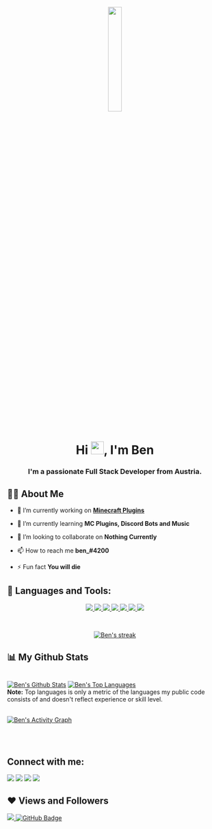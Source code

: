 <p align="center">
<a href="#"><img width="25%" height="auto" src="https://img.icons8.com/nolan/512/-fallout-vault-boy.png" height="175px"/></a>

<h1 align="center">Hi <img src="https://raw.githubusercontent.com/MartinHeinz/MartinHeinz/master/wave.gif" width="30px">, I'm Ben</h1>
<h3 align="center">I'm a passionate Full Stack Developer from Austria.</h3>


## 🙋‍♂️ About Me

- 🔭 I’m currently working on **[Minecraft Plugins](https://www.youtube.com/watch?v=dQw4w9WgXcQ)**

- 🌱 I’m currently learning **MC Plugins, Discord Bots and Music**

- 👯 I’m looking to collaborate on **Nothing Currently**

- 📫 How to reach me **ben_#4200**

- ⚡ Fun fact **You will die**

## 🚀 Languages and Tools:

<p align="center"> 
    <a href="https://www.java.com" target="_blank"> <img src="https://img.icons8.com/nolan/64/java-coffee-cup-logo.png"/> </a>
    <a href="github.com" target="_blank"> <img src="https://img.icons8.com/nolan/64/github.png"/> </a> 
    <a href="https://discord.com/" target="_blank"> <img src="https://img.icons8.com/nolan/64/discord-logo.png"/> </a> 
    <a href="https://dotnet.microsoft.com/en-us/apps/aspnet/web-apps" target="_blank"> <img src="https://img.icons8.com/nolan/64/cs.png"/> </a>
        <a href="https://www.python.org" target="_blank"> <img src="https://img.icons8.com/nolan/64/python.png"/> </a> 
            <a href="https://files.minecraftforge.net/net/minecraftforge/forge/" target="_blank"> <img src="https://img.icons8.com/nolan/73/curse-forge.png"/> </a> 
    <a href="https://www.spigotmc.org/" target="_blank"> <img src="https://img.icons8.com/nolan/64/plumbing.png"/> </a> 

</p>

<!-- [![React Badge](https://img.shields.io/badge/-React-61DBFB?style=for-the-badge&labelColor=black&logo=react&logoColor=61DBFB)](#)  [![Javascript Badge](https://img.shields.io/badge/-Javascript-F0DB4F?style=for-the-badge&labelColor=black&logo=javascript&logoColor=F0DB4F)](#) [![Typescript Badge](https://img.shields.io/badge/-Typescript-007acc?style=for-the-badge&labelColor=black&logo=typescript&logoColor=007acc)](#) [![Nodejs Badge](https://img.shields.io/badge/-Nodejs-3C873A?style=for-the-badge&labelColor=black&logo=node.js&logoColor=3C873A)](#) [![GraphQL Badge](https://img.shields.io/badge/-GraphQl-e535ab?style=for-the-badge&labelColor=black&logo=node.js&logoColor=e535ab)](#) -->
<br/>

<p align="center">
    <a href="https://github.com/ren-ben/github-readme-streak-stats">
        <img title="🔥 Get streak stats for your profile at git.io/streak-stats" alt="Ben's streak" src="https://github-readme-streak-stats.herokuapp.com/?user=ren-ben&theme=black-ice&hide_border=true&stroke=0000&background=060A0CD0"/>
    </a>
</p>

## 📊 My Github Stats

  <br/>
    <a href="https://github.com/SubhamRaoniar28/github-readme-stats"><img alt="Ben's Github Stats" src="https://github-readme-stats.vercel.app/api?username=ren-ben&show_icons=true&count_private=true&theme=react&hide_border=true&bg_color=0D1117" /></a>
  <a href="https://github.com/SubhamRaoniar28/github-readme-stats"><img alt="Ben's Top Languages" src="https://github-readme-stats.vercel.app/api/top-langs/?username=ren-ben&langs_count=8&count_private=true&layout=compact&theme=react&hide_border=true&bg_color=0D1117" /></a>
  <br/>
  <b>Note:</b> Top languages is only a metric of the languages my public code consists of and doesn't reflect experience or skill level.


<br/>
<br/>

<a href="https://github.com/ren-ben/github-readme-activity-graph"><img alt="Ben's Activity Graph" src="https://activity-graph.herokuapp.com/graph?username=ren-ben&bg_color=0D1117&color=5BCDEC&line=5BCDEC&point=FFFFFF&hide_border=true" /></a>

<br/>
<br/>

## Connect with me:
<p align="left">

<a href = "https://discord.com/users/410846349295353898"><img src="https://img.icons8.com/nolan/64/discord-logo.png"/></a>
<a href = "https://twitter.com/42n17"><img src="https://img.icons8.com/nolan/64/twitter.png"/></a>
<a href = "https://www.instagram.com/send_audi/"><img src="https://img.icons8.com/nolan/64/instagram-new.png"/></a>
<a href = "https://www.youtube.com/channel/UC0MfTtRHQCzdnjNDGEjQoDA"><img src="https://img.icons8.com/nolan/64/youtube-squared.png"/></a>

</p>

## ❤ Views and Followers
<a href="https://github.com/Meghna-DAS/github-profile-views-counter">
    <img src="https://komarev.com/ghpvc/?username=ren-ben">
</a>
<a href="https://github.com/ren-ben?tab=followers"><img src="https://img.shields.io/github/followers/ren-ben?label=Followers&style=social" alt="GitHub Badge"></a>